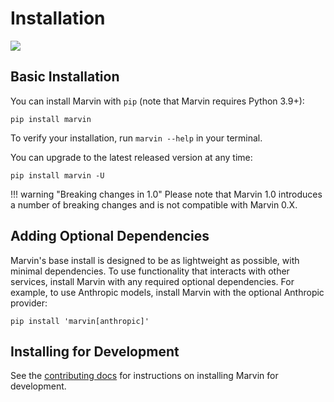 # Installation

![](../img/heroes/pip_install_marvin_hero.png)

## Basic Installation

You can install Marvin with `pip` (note that Marvin requires Python 3.9+):

```shell
pip install marvin
``` 

To verify your installation, run `marvin --help` in your terminal. 

You can upgrade to the latest released version at any time:

```shell
pip install marvin -U
```

!!! warning "Breaking changes in 1.0"
    Please note that Marvin 1.0 introduces a number of breaking changes and is not compatible with Marvin 0.X.

## Adding Optional Dependencies
Marvin's base install is designed to be as lightweight as possible, with minimal dependencies. To use functionality that interacts with other services, install Marvin with any required optional dependencies. For example, to use Anthropic models, install Marvin with the optional Anthropic provider:

```shell
pip install 'marvin[anthropic]'
```


## Installing for Development
See the [contributing docs](../../community/development_guide) for instructions on installing Marvin for development.

